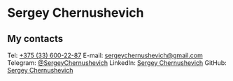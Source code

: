 # Sergey Chernushevich

## My contacts

Tel: [+375 (33) 600-22-87](tel:+375336002287)
E-mail: sergeychernushevich@gmail.com
Telegram: [@SergeyChernushevich](https://t.me/SergeyChernushevich)
LinkedIn: [Sergey Chernushevich](https://www.linkedin.com/in/sergey-chernushevich-827591219)
GitHub: [Sergey Chernushevich](https://github.com/ergey-Chernushevich)
